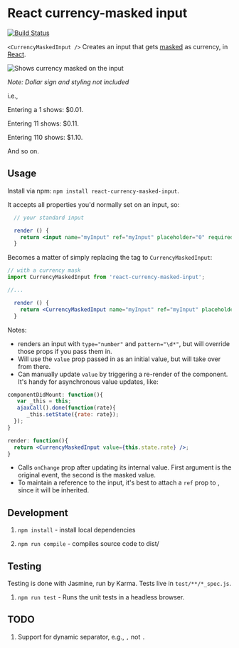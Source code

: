 # React currency-masked input

[![Build Status](https://travis-ci.org/imcnally/react-currency-masked-input.svg?branch=master)](https://travis-ci.org/imcnally/react-currency-masked-input)

`<CurrencyMaskedInput />` Creates an input that gets [masked](http://en.wikipedia.org/wiki/Input_mask) as currency, in [React](https://facebook.github.io/react).

![Shows currency masked on the input](https://raw.githubusercontent.com/imcnally/react-currency-masked-input/master/examples/masking-example.gif)

_Note: Dollar sign and styling not included_


i.e.,

Entering a 1 shows: $0.01.

Entering 11 shows: $0.11.

Entering 110 shows: $1.10.

And so on.

## Usage

Install via npm: `npm install react-currency-masked-input`.

It accepts all properties you'd normally set on an input, so:

```jsx
  // your standard input

  render () {
    return <input name="myInput" ref="myInput" placeholder="0" required />
  }
```

Becomes a matter of simply replacing the tag to `CurrencyMaskedInput`:

```jsx
// with a currency mask
import CurrencyMaskedInput from 'react-currency-masked-input';

//...

  render () {
    return <CurrencyMaskedInput name="myInput" ref="myInput" placeholder="0" required />;
  }
```

Notes:
- renders an input with `type="number"` and `pattern="\d*"`, but will override those props if you pass them in.
- Will use the `value` prop passed in as an initial value, but will take over from there.
- Can manually update `value` by triggering a re-render of the component. It's handy for asynchronous value updates, like:
```jsx
componentDidMount: function(){
   var _this = this;
   ajaxCall().done(function(rate){
      _this.setState({rate: rate});
  });
}

render: function(){
  return <CurrencyMaskedInput value={this.state.rate} />;
}
```
- Calls `onChange` prop after updating its internal value. First argument is the original event, the second is the masked value.
- To maintain a reference to the input, it's best to attach a `ref` prop to <CurrencyMaskedInput>, since it will be inherited.

## Development

1. `npm install` - install local dependencies

2. `npm run compile` - compiles source code to dist/

## Testing

Testing is done with Jasmine, run by Karma. Tests live in `test/**/*_spec.js`.

1. `npm run test` - Runs the unit tests in a headless browser.

## TODO

1. Support for dynamic separator, e.g., `,` not `.`
